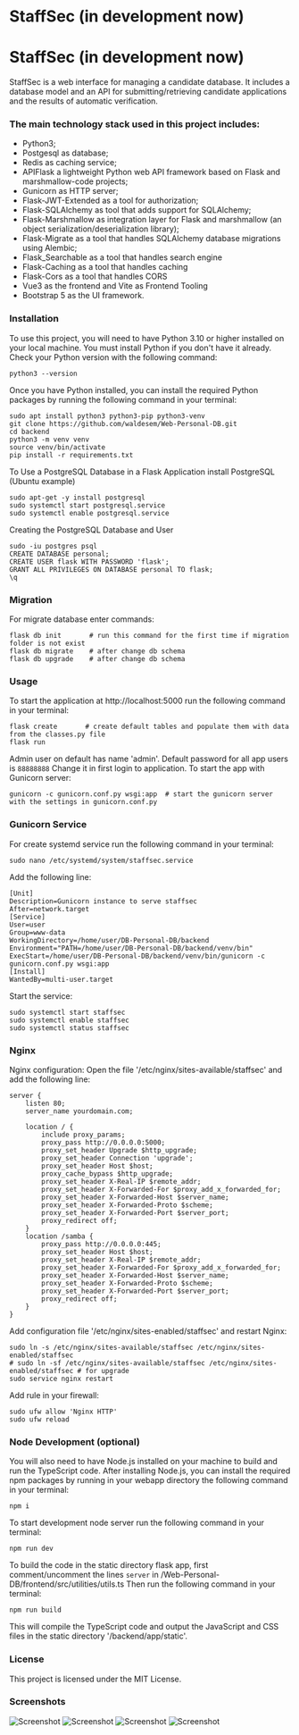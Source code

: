# StaffSec (in development now)

# StaffSec (in development now)
StaffSec is a web interface for managing a candidate database. It includes a database model and an API for submitting/retrieving candidate applications and the results of automatic verification.
### The main technology stack used in this project includes:
- Python3;
- Postgesql as database;
- Redis as caching service;
- APIFlask a lightweight Python web API framework based on Flask and marshmallow-code projects;
- Gunicorn as HTTP server;
- Flask-JWT-Extended as a tool for authorization;
- Flask-SQLAlchemy as tool that adds support for SQLAlchemy;
- Flask-Marshmallow as integration layer for Flask and marshmallow (an object serialization/deserialization library);
- Flask-Migrate as a tool that handles SQLAlchemy database migrations using Alembic;
- Flask_Searchable as a tool that handles search engine
- Flask-Caching as a tool that handles caching
- Flask-Cors as a tool that handles CORS
- Vue3 as the frontend and Vite as Frontend Tooling
- Bootstrap 5 as the UI framework.

### Installation
To use this project, you will need to have Python 3.10 or higher installed on your local machine. You must install Python if you don't have it already.
Check your Python version with the following command:
```
python3 --version
```
Once you have Python installed, you can install the required Python packages by running the following command in your terminal:
```
sudo apt install python3 python3-pip python3-venv
git clone https://github.com/waldesem/Web-Personal-DB.git
cd backend
python3 -m venv venv
source venv/bin/activate
pip install -r requirements.txt
```
To Use a PostgreSQL Database in a Flask Application install PostgreSQL (Ubuntu example)
```
sudo apt-get -y install postgresql
sudo systemctl start postgresql.service
sudo systemctl enable postgresql.service
```
Creating the PostgreSQL Database and User
```
sudo -iu postgres psql
CREATE DATABASE personal;
CREATE USER flask WITH PASSWORD 'flask';
GRANT ALL PRIVILEGES ON DATABASE personal TO flask;
\q
```

### Migration
For migrate database enter commands:
```
flask db init       # run this command for the first time if migration folder is not exist
flask db migrate    # after change db schema
flask db upgrade    # after change db schema
```

### Usage
To start the application at http://localhost:5000 run the following command in your terminal:
```
flask create       # create default tables and populate them with data from the classes.py file
flask run
```
Admin user on default has name 'admin'.
Default password for all app users is `88888888`
Change it in first login to application.
To start the app with Gunicorn server:
```
gunicorn -c gunicorn.conf.py wsgi:app  # start the gunicorn server with the settings in gunicorn.conf.py
```

### Gunicorn Service
For create systemd service run the following command in your terminal:
```
sudo nano /etc/systemd/system/staffsec.service
```
Add the following line:
```
[Unit]
Description=Gunicorn instance to serve staffsec
After=network.target
[Service]
User=user
Group=www-data
WorkingDirectory=/home/user/DB-Personal-DB/backend
Environment="PATH=/home/user/DB-Personal-DB/backend/venv/bin"
ExecStart=/home/user/DB-Personal-DB/backend/venv/bin/gunicorn -c gunicorn.conf.py wsgi:app
[Install]
WantedBy=multi-user.target
```
Start the service:
```
sudo systemctl start staffsec
sudo systemctl enable staffsec
sudo systemctl status staffsec
```

### Nginx
Nginx configuration:
Open the file '/etc/nginx/sites-available/staffsec' and add the following line:
```
server {
    listen 80;
    server_name yourdomain.com;
    
    location / {
        include proxy_params;
        proxy_pass http://0.0.0.0:5000;
        proxy_set_header Upgrade $http_upgrade;
        proxy_set_header Connection 'upgrade';
        proxy_set_header Host $host;
        proxy_cache_bypass $http_upgrade;
        proxy_set_header X-Real-IP $remote_addr;
        proxy_set_header X-Forwarded-For $proxy_add_x_forwarded_for;
        proxy_set_header X-Forwarded-Host $server_name;
        proxy_set_header X-Forwarded-Proto $scheme;
        proxy_set_header X-Forwarded-Port $server_port;
        proxy_redirect off;
    }
    location /samba {
        proxy_pass http://0.0.0.0:445;
        proxy_set_header Host $host;
        proxy_set_header X-Real-IP $remote_addr;
        proxy_set_header X-Forwarded-For $proxy_add_x_forwarded_for;
        proxy_set_header X-Forwarded-Host $server_name;
        proxy_set_header X-Forwarded-Proto $scheme;
        proxy_set_header X-Forwarded-Port $server_port;
        proxy_redirect off;
    }
}
```
Add configuration file '/etc/nginx/sites-enabled/staffsec' and restart Nginx:
```
sudo ln -s /etc/nginx/sites-available/staffsec /etc/nginx/sites-enabled/staffsec
# sudo ln -sf /etc/nginx/sites-available/staffsec /etc/nginx/sites-enabled/staffsec # for upgrade
sudo service nginx restart
```
Add rule in your firewall:
```
sudo ufw allow 'Nginx HTTP'
sudo ufw reload
```

### Node Development (optional)

You will also need to have Node.js installed on your machine to build and run the TypeScript code.
After installing Node.js, you can install the required npm packages by running in your webapp directory the following command in your terminal:
```
npm i
```
To start development node server  run the following command in your terminal:
```
npm run dev
```
To build the code in the static directory flask app, first comment/uncomment the lines `server` in /Web-Personal-DB/frontend/src/utilities/utils.ts
Then run the following command in your terminal:
```
npm run build
```
This will compile the TypeScript code and output the JavaScript and CSS files in the static directory '/backend/app/static'.

### License
This project is licensed under the MIT License.

### Screenshots
![Screenshot](https://github.com/waldesem/Web-Personal-DB/blob/stable/screenshots/1.png?raw=true)
![Screenshot](https://github.com/waldesem/Web-Personal-DB/blob/stable/screenshots/2.png?raw=true)
![Screenshot](https://github.com/waldesem/Web-Personal-DB/blob/stable/screenshots/3.png?raw=true)
![Screenshot](https://github.com/waldesem/Web-Personal-DB/blob/stable/screenshots/4.png?raw=true)
